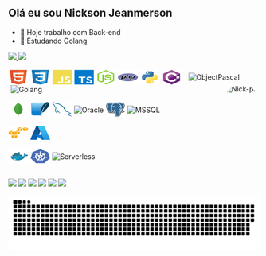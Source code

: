 ## Olá eu sou Nickson Jeanmerson

- 🔭 Hoje trabalho com Back-end
- 🌱 Estudando Golang
​          
<div>
  <a href="https://beacons.ai/nicksonjean">
    <img height="180em" src="https://github-readme-stats.vercel.app/api?username=nicksonjean&show_icons=true&theme=dracula&include_all_commits=true&count_private=true&custom_title=Estat%C3%ADsticas+de+Nickson+Jeanmerson&card_width=454" />
    <img height="180em" src="https://github-readme-stats.vercel.app/api/top-langs/?username=nicksonjean&layout=compact&lang_count=16&theme=dracula&custom_title=Linguagens+mais+usadas&card_width=334" />
  </a>
</div>
​
<div style="display: inline_block">
  <div>
    <div>
      <img align="center" alt="HTML5" title="HTML5" height="30" width="40" src="https://raw.githubusercontent.com/devicons/devicon/master/icons/html5/html5-original.svg">
      <img align="center" alt="CSS3" title="CSS3" height="30" width="40" src="https://raw.githubusercontent.com/devicons/devicon/master/icons/css3/css3-original.svg"> 
      <img align="center" alt="Js" title="JavaScript" height="30" width="40" src="https://raw.githubusercontent.com/devicons/devicon/master/icons/javascript/javascript-plain.svg">
      <img align="center" alt="Ts" title="TypeScript" height="30" width="40" src="https://raw.githubusercontent.com/devicons/devicon/master/icons/typescript/typescript-plain.svg">
      <img align="center" alt="Node" title="NodeJS" height="30" width="40" src="https://raw.githubusercontent.com/devicons/devicon/master/icons/nodejs/nodejs-original.svg">
      <img align="center" alt="PHP" title="PHP" height="30" width="40" src="https://raw.githubusercontent.com/devicons/devicon/master/icons/php/php-original.svg">
      <img align="center" alt="Python" title="Python" height="30" width="40" src="https://raw.githubusercontent.com/devicons/devicon/master/icons/python/python-original.svg">
      <img align="center" alt="CSharp" title="CSharp" height="30" width="40" src="https://raw.githubusercontent.com/devicons/devicon/master/icons/csharp/csharp-original.svg">
      <img align="center" alt="ObjectPascal" title="ObjectPascal" height="30" hspace="10" width="30" src="https://user-images.githubusercontent.com/3423282/123477765-e4013700-d5d4-11eb-876c-de9aab52153b.png">
      <img align="center" alt="Golang" title="Golang" height="30" hspace="5" width="30" src="https://assets.website-files.com/5f91be4e005cd64f4c7b491b/62323a2bfc3f0b4084866e66_GoLang%20One%20Color%20Blue.png">
      <img align="right" alt="Nick-pic" title="Nickson Jeanmerson" height="150" style="border-radius:50px;" src="https://cdn.discordapp.com/avatars/263806002653167619/e17e0928543beb6ffeac32fc970df2a1.webp?size=256">
    </div>    
    <br>
    <div>
      <img align="center" alt="MongoBD" title="MongoDB" height="30" width="40" src="https://raw.githubusercontent.com/devicons/devicon/master/icons/mongodb/mongodb-original.svg">
      <img align="center" alt="SQLite" title="SQLite" height="30" width="40" src="https://raw.githubusercontent.com/devicons/devicon/master/icons/sqlite/sqlite-original.svg">
      <img align="center" alt="MySQL" title="MySQL" height="30" width="40" src="https://raw.githubusercontent.com/devicons/devicon/master/icons/mysql/mysql-original.svg">
      <img align="center" alt="Oracle" title="Oracle" height="30" width="30" src="https://avatars.githubusercontent.com/u/94555368?s=280&v=4">
      <img align="center" alt="PostgreSQL" title="PostgreSQL" height="30" width="40" src="https://raw.githubusercontent.com/devicons/devicon/master/icons/postgresql/postgresql-original.svg">
      <img align="center" alt="MSSQL" title="Microsoft SQL Server" height="30" width="40" src="https://community.chocolatey.org/content/packageimages/sql-server-2019.15.0.2000.svg">
    </div>
    <br>
    <div>
      <img align="center" alt="AWS" title="AWS" height="30" width="40" src="https://raw.githubusercontent.com/devicons/devicon/master/icons/amazonwebservices/amazonwebservices-original.svg">
      <img align="center" alt="Azure" title="Azure" height="30" width="40" src="https://raw.githubusercontent.com/devicons/devicon/master/icons/azure/azure-original.svg">
    </div>
    <br>
    <div>
      <img align="center" alt="Docker" title="Docker" height="30" width="40" src="https://raw.githubusercontent.com/devicons/devicon/master/icons/docker/docker-original.svg">
      <img align="center" alt="Kubernetes" title="Kubernetes" height="30" width="40" src="https://raw.githubusercontent.com/devicons/devicon/master/icons/kubernetes/kubernetes-plain.svg">
      <img align="center" alt="Serverless" title="Serverless" height="30" width="40" src="https://www.svgrepo.com/show/354334/serverless.svg">
    </div>
  </div>
</div>

##

<div> 
  <a href = "mailto:nickson.jeanmerson@gmail.com"><img src="https://img.shields.io/badge/-Gmail-%23333?style=for-the-badge&logo=gmail&logoColor=white" target="_blank"></a>
  <a href="https://discordapp.com/users/263806002653167619" target="_blank"><img src="https://img.shields.io/badge/Discord-7289DA?style=for-the-badge&logo=discord&logoColor=white" target="_blank"></a> 
  <a href="https://www.linkedin.com/in/nickson-jeanmerson-96540942/" target="_blank"><img src="https://img.shields.io/badge/-LinkedIn-%230077B5?style=for-the-badge&logo=linkedin&logoColor=white" target="_blank"></a>
  <a href="https://www.facebook.com/nickson.jeanmerson" target="_blank"><img src="https://img.shields.io/badge/Facebook-1877F2?style=for-the-badge&logo=facebook&logoColor=white" target="_blank"></a>
  <a href="https://twitter.com/NicksonJean" target="_blank"><img src="https://img.shields.io/badge/Twitter-1DA1F2?style=for-the-badge&logo=twitter&logoColor=white" target="_blank"></a>
  <a href="https://visitorbadge.io/status?path=https%3A%2F%2Fgithub.com%2Fnicksonjean%2F"><img src="https://api.visitorbadge.io/api/visitors?path=https%3A%2F%2Fgithub.com%2Fnicksonjean%2F&label=VISITANTES&countColor=%23697689" /></a>
  
![Snake animation](https://github.com/nicksonjean/nicksonjean/blob/output/github-contribution-grid-snake.svg) 
  
</div>
